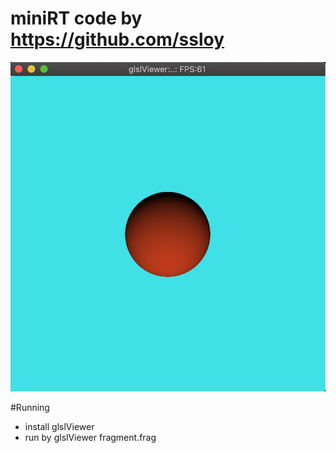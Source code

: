 # miniRT code by https://github.com/ssloy
<img src="https://github.com/olesgedz/glslTest/blob/master/miniRT/screen_1.png?raw=false"/>

#Running
- install glslViewer 
- run by glslViewer fragment.frag   
